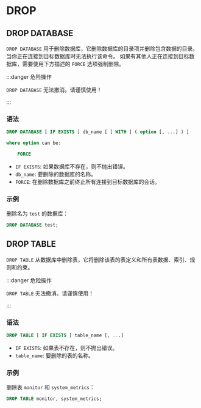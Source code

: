 # DROP

## DROP DATABASE

`DROP DATABASE` 用于删除数据库，它删除数据库的目录项并删除包含数据的目录。
当你正在连接到目标数据库时无法执行该命令。
如果有其他人正在连接到目标数据库，需要使用下方描述的 `FORCE` 选项强制删除。

:::danger 危险操作

`DROP DATABASE` 无法撤消。请谨慎使用！

:::

### 语法

```sql
DROP DATABASE [ IF EXISTS ] db_name [ [ WITH ] ( option [, ...] ) ]

where option can be:

    FORCE
```

- `IF EXISTS`: 如果数据库不存在，则不抛出错误。
- `db_name`: 要删除的数据库的名称。
- `FORCE`: 在删除数据库之前终止所有连接到目标数据库的会话。

### 示例

删除名为 `test` 的数据库：

```sql
DROP DATABASE test;
```

## DROP TABLE

`DROP TABLE` 从数据库中删除表，它将删除该表的表定义和所有表数据、索引、规则和约束。

:::danger 危险操作

`DROP TABLE` 无法撤消。请谨慎使用！

:::

### 语法

```sql
DROP TABLE [ IF EXISTS ] table_name [, ...]
```

- `IF EXISTS`: 如果表不存在，则不抛出错误。
- `table_name`: 要删除的表的名称。

### 示例

删除表 `monitor` 和 `system_metrics`：
  
```sql
DROP TABLE monitor, system_metrics;
```
